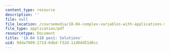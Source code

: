 ```yaml
---
content_type: resource
description: ''
file: null
file_location: /coursemedia/18-04-complex-variables-with-applications-spring-2018/9dda7009271d6dbdf32d11d0dd51d6cc_MIT18_04S18_pex1-qa.pdf
file_type: application/pdf
resourcetype: Document
title: '18.04 S18 pex1: Solutions'
uid: 9dda7009-271d-6dbd-f32d-11d0dd51d6cc
---
```

